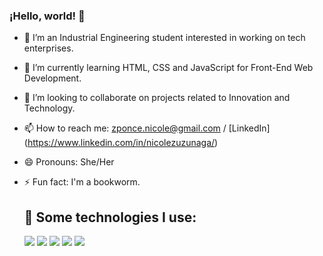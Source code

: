 ### ¡Hello, world! 👋


- 🔭 I’m an Industrial Engineering student interested in working on tech enterprises.
  
- 🌱 I’m currently learning HTML, CSS and JavaScript for Front-End Web Development.
  
- 👯 I’m looking to collaborate on projects related to Innovation and Technology.

- 📫 How to reach me: zponce.nicole@gmail.com / [LinkedIn] (https://www.linkedin.com/in/nicolezuzunaga/)

- 😄 Pronouns: She/Her

- ⚡ Fun fact: I'm a bookworm.
  
  ## 🎯 Some technologies I use:
  <img src="https://img.shields.io/badge/HTML5-E34F26?style=for-the-badge&logo=html5&logoColor=white" />
  <img src="https://img.shields.io/badge/CSS3-1572B6?style=for-the-badge&logo=css3&logoColor=white" />
  <img src="https://img.shields.io/badge/JavaScript-323330?style=for-the-badge&logo=javascript&logoColor=F7DF1E" />
  <img src="https://img.shields.io/badge/GitHub-100000?style=for-the-badge&logo=github&logoColor=white" />
  <img src="https://img.shields.io/badge/VSCode-0078D4?style=for-the-badge&logo=visual%20studio%20code&logoColor=white" />
  
